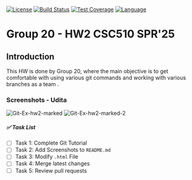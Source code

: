 [![License](https://img.shields.io/badge/License-MIT-yellow.svg)](https://opensource.org/licenses/MIT)
[![Build Status](https://github.com/PriyankaKhare07/HW2/workflows/CI/badge.svg)](https://github.com/PriyankaKhare07/HW2/actions) 
[![Test Coverage](https://codecov.io/gh/PriyankaKhare07/HW2/branch/main/graph/badge.svg)](https://codecov.io/gh/PriyankaKhare07/HW2/branch/main)
[![Language](https://img.shields.io/badge/Language-Python-3all.svg)](https://www.python.org/)

# Group 20 - HW2 CSC510 SPR'25

## Introduction
This HW is done by Group 20, where the main objective is to get comfortable with using various git commands and working with various branches as a team .

### Screenshots - Udita
![Git-Ex-hw2-marked](https://github.com/user-attachments/assets/baae60e5-29c8-4174-8b30-f62e9b93c97c)
![Git-Ex-hw2-marked-2](https://github.com/user-attachments/assets/2615986e-9263-4ce9-9194-4e8d7fc428c1)

##### ✅ Task List  
- [ ] Task 1: Complete Git Tutorial 
- [ ] Task 2: Add Screenshots to `README.md`  
- [ ] Task 3: Modify `.html` File  
- [ ] Task 4: Merge latest changes  
- [ ] Task 5: Review pull requests 
